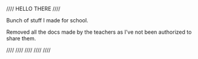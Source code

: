 //// HELLO THERE ////

Bunch of stuff I made for school.

Removed all the docs made by the teachers as I've not been authorized to share them.

 ////  ////  ////  ////  ////
